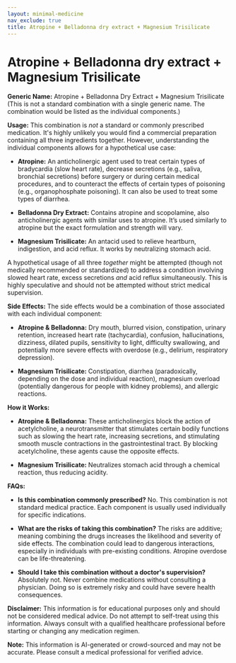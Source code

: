 ```yaml
---
layout: minimal-medicine
nav_exclude: true
title: Atropine + Belladonna dry extract + Magnesium Trisilicate
---
```


# Atropine + Belladonna dry extract + Magnesium Trisilicate

**Generic Name:** Atropine + Belladonna Dry Extract + Magnesium Trisilicate (This is not a standard combination with a single generic name.  The combination would be listed as the individual components.)

**Usage:**  This combination is *not* a standard or commonly prescribed medication.  It's highly unlikely you would find a commercial preparation containing all three ingredients together.  However, understanding the individual components allows for a hypothetical use case:

* **Atropine:**  An anticholinergic agent used to treat certain types of bradycardia (slow heart rate), decrease secretions (e.g., saliva, bronchial secretions) before surgery or during certain medical procedures, and to counteract the effects of certain types of poisoning (e.g., organophosphate poisoning).  It can also be used to treat some types of diarrhea.

* **Belladonna Dry Extract:** Contains atropine and scopolamine, also anticholinergic agents with similar uses to atropine.  It’s used similarly to atropine but the exact formulation and strength will vary.

* **Magnesium Trisilicate:** An antacid used to relieve heartburn, indigestion, and acid reflux.  It works by neutralizing stomach acid.

A hypothetical usage of all three *together* might be attempted (though not medically recommended or standardized) to address a condition involving slowed heart rate, excess secretions *and*  acid reflux simultaneously.  This is highly speculative and should not be attempted without strict medical supervision.

**Side Effects:** The side effects would be a combination of those associated with each individual component:

* **Atropine & Belladonna:** Dry mouth, blurred vision, constipation, urinary retention, increased heart rate (tachycardia), confusion, hallucinations, dizziness,  dilated pupils, sensitivity to light,  difficulty swallowing, and potentially more severe effects with overdose (e.g., delirium, respiratory depression).

* **Magnesium Trisilicate:**  Constipation, diarrhea (paradoxically, depending on the dose and individual reaction), magnesium overload (potentially dangerous for people with kidney problems), and allergic reactions.


**How it Works:**

* **Atropine & Belladonna:**  These anticholinergics block the action of acetylcholine, a neurotransmitter that stimulates certain bodily functions such as slowing the heart rate, increasing secretions, and stimulating smooth muscle contractions in the gastrointestinal tract.  By blocking acetylcholine, these agents cause the opposite effects.

* **Magnesium Trisilicate:** Neutralizes stomach acid through a chemical reaction, thus reducing acidity.


**FAQs:**

* **Is this combination commonly prescribed?** No.  This combination is not standard medical practice.  Each component is usually used individually for specific indications.

* **What are the risks of taking this combination?**  The risks are additive; meaning combining the drugs increases the likelihood and severity of side effects. The combination could lead to dangerous interactions, especially in individuals with pre-existing conditions.  Atropine overdose can be life-threatening.

* **Should I take this combination without a doctor's supervision?** Absolutely not.  Never combine medications without consulting a physician.  Doing so is extremely risky and could have severe health consequences.


**Disclaimer:** This information is for educational purposes only and should not be considered medical advice.  Do not attempt to self-treat using this information. Always consult with a qualified healthcare professional before starting or changing any medication regimen.


**Note:** This information is AI-generated or crowd-sourced and may not be accurate. Please consult a medical professional for verified advice.